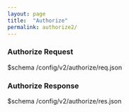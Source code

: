 ```yaml
---
layout: page
title:  "Authorize"
permalink: authorize2/
---
```


### Authorize Request

$schema /config/v2/authorize/req.json

### Authorize Response

$schema /config/v2/authorize/res.json
